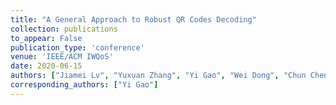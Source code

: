 ```yaml
---
title: "A General Approach to Robust QR Codes Decoding"
collection: publications
to_appear: False
publication_type: 'conference'
venue: 'IEEE/ACM IWQoS'
date: 2020-06-15
authors: ["Jiamei Lv", "Yuxuan Zhang", "Yi Gao", "Wei Dong", "Chun Chen"]
corresponding_authors: ["Yi Gao"]
---
```

